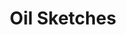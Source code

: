 ---
layout: objectpage_janbrueghel
pid: oil-sketch
title: Oil Sketches
object_type: Oil Sketch
permalink: /janbrueghel/object-types/oil-sketch/
---